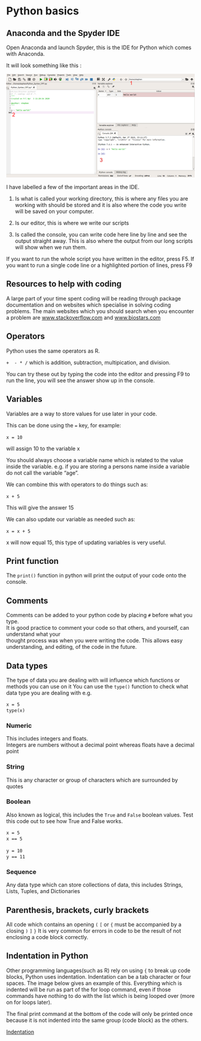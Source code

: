 
# Python basics

## Anaconda and the Spyder IDE

Open Anaconda and launch Spyder, this is the IDE for Python which comes with Anaconda.


It will look something like this :

![Spyder IDE overview](https://github.com/Genomics-CRT/images/blob/master/SpyderIDE2.png)

I have labelled a few of the important areas in the IDE.

1. Is what is called your working directory, this is where any files you are working with should be stored and it is also where the code you write will be saved on your computer.

2. Is our editor, this is where we write our scripts

3. Is called the console, you can write code here line by line and see the output straight away. 
   This is also where the output from our long scripts will show when we run them.
   
If you want to run the whole script you have written in the editor, press F5.
If you want to run a single code line or a highlighted portion of lines, press F9

## Resources to help with coding
A large part of your time spent coding will be reading through package documentation and on websites which specialise in solving coding problems. The main websites which you should search when you encounter a problem are www.stackoverflow.com and www.biostars.com 

## Operators
Python uses the same operators as R. 

`+  - * /` which is addition, subtraction, multipication, and division.

You can try these out by typing the code into the editor and pressing F9 to run the line, you will see the answer show up in the console.

## Variables
Variables are a way to store values for use later in your code. 

This can be done using the `=` key, for example:

`x = 10`

will assign 10 to the variable x

You should always choose a variable name which is related to the value inside the variable. e.g. if you are storing a persons name inside a variable do not call the variable “age”.

We can combine this with operators to do things such as:

`x + 5`

This will give the answer 15

We can also update our variable as needed such as:

`x = x + 5`

x will now equal 15, this type of updating variables is very useful.


## Print function
The `print()` function in python will print the output of your code onto the console. 

## Comments
Comments can be added to your python code by placing `#` before what you type.  
It is good practice to comment your code so that others, and yourself, can understand what your  
thought process was when you were writing the code. This allows easy understanding, and editing, of the code in the future.


## Data types

The type of data you are dealing with will influence which functions or methods you can use on it
You can use the `type()` function to check what data type you are dealing with e.g.

```
x = 5
type(x)
```

### Numeric
This includes integers and floats.  
Integers are numbers without a decimal point whereas floats have a decimal point

### String
This is any character or group of characters which are surrounded by quotes

### Boolean
Also known as logical, this includes the `True` and `False` boolean values. 
Test this code out to see how True and False works.

```
x = 5 
x == 5

y = 10
y == 11
```

### Sequence
Any data type which can store collections of data, this includes Strings, Lists, Tuples, and Dictionaries

## Parenthesis, brackets, curly brackets
All code which contains an opening `(`  `[` or `{` must be accompanied by a closing `)` `]` `}`
It is very common for errors in code to be the result of not enclosing a code block correctly.

## Indentation in Python
Other programming languages(such as R) rely on using `{` to break up code blocks, Python uses indentation.
Indentation can be a tab character or four spaces. The image below gives an example of this. Everything which is indented will be run as part of the for loop command, even if those commands have nothing to do with the list which is being looped over (more on for loops later).

The final print command at the bottom of the code will only be printed once because it is not indented into the same group (code block) as the others. 

[Indentation](https://github.com/Genomics-CRT/images/blob/master/Indentation.png)

